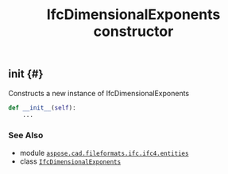 ﻿---
title: IfcDimensionalExponents constructor
second_title: Aspose.CAD for Python via .NET API References
description: 
type: docs
weight: 10
url: /python-net/aspose.cad.fileformats.ifc.ifc4.entities/ifcdimensionalexponents/__init__/
is_root: false
---

## __init__ {#}

Constructs a new instance of IfcDimensionalExponents



```python
def __init__(self):
    ...
```





### See Also
* module [`aspose.cad.fileformats.ifc.ifc4.entities`](../../)
* class [`IfcDimensionalExponents`](/cad/python-net/aspose.cad.fileformats.ifc.ifc4.entities/ifcdimensionalexponents)
